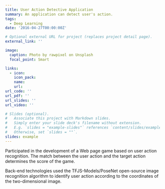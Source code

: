 ```yaml
---
title: User Action Detective Application
summary: An application can detect user's action.
tags:
  - Deep Learning
date: '2016-04-27T00:00:00Z'

# Optional external URL for project (replaces project detail page).
external_link: ''

image:
  caption: Photo by rawpixel on Unsplash
  focal_point: Smart

links: 
  - icon: 
    icon_pack: 
    name: 
    url: 
url_code: ''
url_pdf: ''
url_slides: ''
url_video: ''

# Slides (optional).
#   Associate this project with Markdown slides.
#   Simply enter your slide deck's filename without extension.
#   E.g. `slides = "example-slides"` references `content/slides/example-slides.md`.
#   Otherwise, set `slides = ""`.
slides: example
---
```

Participated in the development of a Web page game based on user action recognition. The match between the user action and the target action determines the score of the game.

Back-end technologies used the TFJS-Models/PoseNet open-source image recognition algorithm to identify user action according to the coordinates of the two-dimensional image. 


